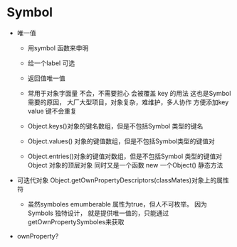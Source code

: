 # Symbol

- 唯一值
  - 用symbol 函数来申明
  - 给一个label 可选
  - 返回值唯一值
  - 常用于对象字面量 不会，不需要担心 会被覆盖
    key  的用法 这也是Symbol 需要的原因，
    大厂大型项目，对象复杂，难维护，多人协作
    方便添加key value 键不会重复

  - Object.keys()对象的键名数组，但是不包括Symbol 类型的键名
  - Object.values() 对象的键值数组，但是不包括Symbol类型的键值对
  - Object.entries()对象的键值对数组，但是不包括Symbol 类型的键值对
  Object 对象的顶层对象 同时又是一个函数 new 一个Object() 静态方法

- 可迭代对象
   Object.getOwnPropertyDescriptors(classMates)对象上的属性符
   - 虽然symboles emumberable 属性为true，但人不可枚举。
     因为Symbols 独特设计， 就是提供唯一值的，只能通过
     getOwnPropertySymboles来获取 

- ownProperty? 